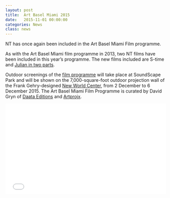 ```yaml
---
layout: post
title:  Art Basel Miami 2015
date:   2015-11-01 00:00:00
categories: News
class: news
---
```

NT has once again been included in the Art Basel Miami Film programme.

As with the Art Basel Miami film programme in 2013, two NT films have been included in this year’s programme. The new films included are S-time and <a href="http://nicolathomas.com/work/films/julian-in-2-parts" target="_blank">Julian in two parts</a>.

Outdoor screenings of the <a href="https://www.artbasel.com/miami-beach/the-show" target="_blank">film programme</a> will take place at SoundScape Park and will be shown on the 7,000-square-foot outdoor projection wall of the Frank Gehry-designed <a href="http://www.newworldcenter.com" target="_blank">New World Center</a>, from 2 December to 6 December 2015. The Art Basel Miami Film Programme is curated by David Gryn of <a href="https://daata-editions.com" target="_blank">Daata Editions</a> and <a href="http://www.artprojx.com" target="_blank">Artprojx</a>.

<p>
<iframe src="//player.vimeo.com/video/124475180?title=0&amp;byline=0&amp;portrait=0&amp;color=ff6e00&amp;autoplay=0&amp;loop=1&amp;api=1" width="500" height="281" frameborder="0" webkitallowfullscreen mozallowfullscreen allowfullscreen></iframe>
</p>

<!-- <p> -->
<!-- <iframe src="//player.vimeo.com/video/138805932?title=0&amp;byline=0&amp;portrait=0&amp;color=ff6e00&amp;autoplay=0&amp;loop=1&amp;api=1" width="500" height="281" frameborder="0" webkitallowfullscreen mozallowfullscreen allowfullscreen></iframe> -->
<!-- <p> -->